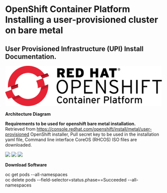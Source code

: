 # OpenShift Container Platform Installing a user-provisioned cluster on bare metal

##  User Provisioned Infrastructure (UPI) Install Documentation.

![alt text](images/OCP_Cover.jpg)

**Architecture Diagram**

**Requirements to be used for openshift bare metal installation.** <br/>
Retrieved from https://console.redhat.com/openshift/install/metal/user-provisioned 
OpenShift installer, Pull secret key to be used in the installation yaml file, Command line interface CoreOS (RHCOS) ISO files are downloaded.

<img src="https://raw.githubusercontent.com/mehmeterdoganozturk/OCP-BareMetal-Install/main/images/cluster01.png" width="600"/>
<img src="https://raw.githubusercontent.com/mehmeterdoganozturk/OCP-BareMetal-Install/main/images/cluster02.png" width="600"/>
<img src="https://raw.githubusercontent.com/mehmeterdoganozturk/OCP-BareMetal-Install/main/images/cluster03.png" width="600"/>

**Download Software**

oc get pods --all-namespaces <br/>
oc delete pods --field-selector=status.phase==Succeeded --all-namespaces
